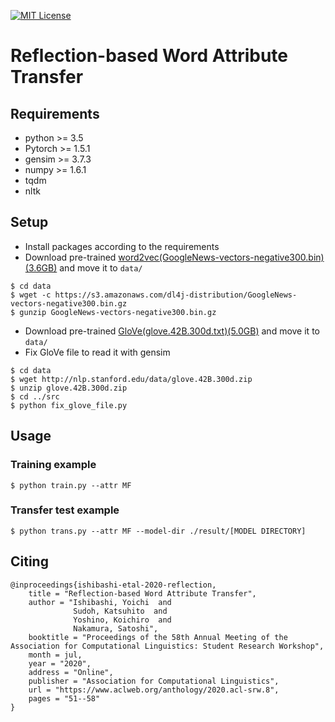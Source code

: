 [![MIT License](http://img.shields.io/badge/license-MIT-blue.svg?style=flat)](LICENSE.txt)

Reflection-based Word Attribute Transfer
====

## Requirements
- python  >= 3.5
- Pytorch >= 1.5.1
- gensim  >= 3.7.3
- numpy   >= 1.6.1
- tqdm
- nltk

## Setup
- Install packages according to the requirements
- Download pre-trained [word2vec(GoogleNews-vectors-negative300.bin)(3.6GB)](https://code.google.com/archive/p/word2vec/) and move it to ```data/```
```
$ cd data
$ wget -c https://s3.amazonaws.com/dl4j-distribution/GoogleNews-vectors-negative300.bin.gz
$ gunzip GoogleNews-vectors-negative300.bin.gz
```

- Download pre-trained [GloVe(glove.42B.300d.txt)(5.0GB)]( https://nlp.stanford.edu/projects/glove/) and move it to ```data/```
- Fix GloVe file to read it with gensim
```
$ cd data
$ wget http://nlp.stanford.edu/data/glove.42B.300d.zip
$ unzip glove.42B.300d.zip
$ cd ../src
$ python fix_glove_file.py
``` 

## Usage
### Training example
``` 
$ python train.py --attr MF
``` 
### Transfer test example
``` 
$ python trans.py --attr MF --model-dir ./result/[MODEL DIRECTORY]
``` 

## Citing
```
@inproceedings{ishibashi-etal-2020-reflection,
    title = "Reflection-based Word Attribute Transfer",
    author = "Ishibashi, Yoichi  and
              Sudoh, Katsuhito  and
              Yoshino, Koichiro  and
              Nakamura, Satoshi",
    booktitle = "Proceedings of the 58th Annual Meeting of the Association for Computational Linguistics: Student Research Workshop",
    month = jul,
    year = "2020",
    address = "Online",
    publisher = "Association for Computational Linguistics",
    url = "https://www.aclweb.org/anthology/2020.acl-srw.8",
    pages = "51--58"
}
```
